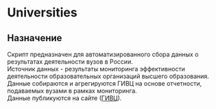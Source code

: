 # Universities

## Назначение  

Скрипт предназначен для автоматизированного сбора данных о результатах деятельности вузов в России.  
Источник данных - результаты мониторинга эффективности деятельности образовательных организаций высшего образования.  
Данные собираются и агрегируются ГИВЦ на основе отчетности, подаваемых вузами в рамках мониторинга.  
Данные публикуются на сайте ([ГИВЦ](https://monitoring.miccedu.ru/?m=vpo)).  
